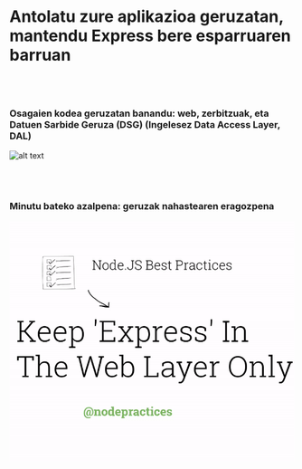 # Antolatu zure aplikazioa geruzatan, mantendu Express bere esparruaren barruan

<br/><br/>

### Osagaien kodea geruzatan banandu: web, zerbitzuak, eta Datuen Sarbide Geruza (DSG) (Ingelesez Data Access Layer, DAL)

![alt text](https://github.com/goldbergyoni/nodebestpractices/blob/master/assets/images/structurebycomponents.PNG "Osagaien kodea geruzatan banandu")

<br/><br/>

### Minutu bateko azalpena: geruzak nahastearen eragozpena

![alt text](https://github.com/goldbergyoni/nodebestpractices/blob/master/assets/images/keepexpressinweb.gif "Geruzak nahastearen eragozpena")
